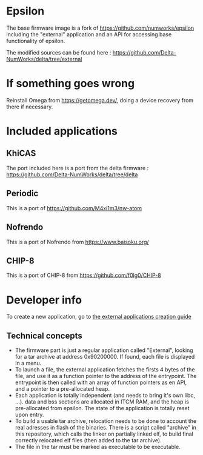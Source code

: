 # Epsilon

The base firmware image is a fork of https://github.com/numworks/epsilon including
the "external" application and an API for accessing base functionality of epsilon.

The modified sources can be found here : https://github.com/Delta-NumWorks/delta/tree/external

# If something goes wrong

Reinstall Omega from https://getomega.dev/, doing a device recovery from there if necessary.

# Included applications

## KhiCAS

The port included here is a port from the delta firmware : https://github.com/Delta-NumWorks/delta/tree/delta

## Periodic

This is a port of https://github.com/M4xi1m3/nw-atom

## Nofrendo

This is a port of Nofrendo from https://www.baisoku.org/

## CHIP-8

This is a port of CHIP-8 from https://github.com/f0lg0/CHIP-8

# Developer info

To create a new application, go to [the external applications creation guide](docs/index.md)

## Technical concepts

- The firmware part is just a regular application called "External", looking for a tar archive at address 0x90200000. If found, each file is displayed in a menu.
- To launch a file, the external application fetches the firsts 4 bytes of the file, and use it as a function pointer to the address of the entrypoint. The entrypoint is then called with an array of function pointers as en API, and a pointer to a pre-allocated heap.
- Each application is totally independent (and needs to bring it's own libc, ...). data and bss sections are allocated in ITCM RAM, and the heap is pre-allocated from epsilon. The state of the application is totally reset upon entry.
- To build a usable tar archive, relocation needs to be done to account the real adresses in flash of the binaries. There is a script called "archive" in this repository, which calls the linker on partially linked elf, to build final correctly relocated elf files (then added to the tar archive).
- The file in the tar must be marked as executable to be executable.
